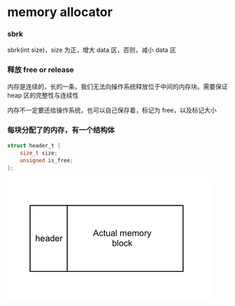 # memory allocator

### sbrk

sbrk(int size)，size 为正，增大 data 区，否则，减小 data 区

### 释放 free or release

内存是连续的，长的一条，我们无法向操作系统释放位于中间的内存块。需要保证 heap 区的完整性与连续性

内存不一定要还给操作系统，也可以自己保存着，标记为 free，以及标记大小

### 每块分配了的内存，有一个结构体

```c
struct header_t {
    size_t size;
    unsigned is_free;
};
```

![memory](./image/header.png)
